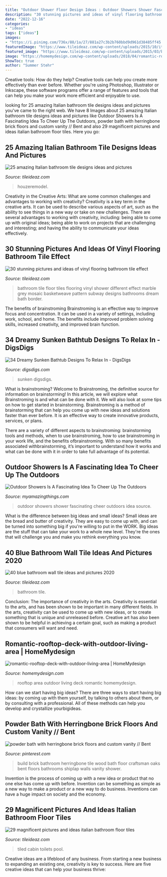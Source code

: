 ```yaml
---
title: "Outdoor Shower Floor Design Ideas : Outdoor Showers Shower Fascinating Cheer Outdoors Idea Source"
description: "30 stunning pictures and ideas of vinyl flooring bathroom tile effect"
date: "2022-12-16"
categories:
- "ideas"
tags: ["ideas"]
images:
- "https://i.pinimg.com/736x/88/1a/27/881a27c3b2b760bbd9d961d38485ff45.jpg"
featuredImage: "https://www.tileideaz.com/wp-content/uploads/2015/10/italian-natural-borders-replacing-board-black-wall-basins-seats-ceramics-mosaics-inserts-sheet-cubicles-restroom-tumbled-build-bathroom-wall-tile-option-for-modern-home.jpg"
featured_image: "https://www.tileideaz.com/wp-content/uploads/2015/03/blue_bathroom_wall_tile_16.jpg"
image: "https://homemydesign.com/wp-content/uploads/2018/04/romantic-rooftop-deck-with-outdoor-living-area.jpg"
ShowToc: true
author: "Summer Stehr"
---
```



Creative tools: How do they help?
Creative tools can help you create more effectively than ever before. Whether you're using Photoshop, Illustrator or Inkscape, these software programs offer a range of features and tools that can help you make your work more efficient and enjoyable to use.

	

		
looking for 25 amazing Italian bathroom tile designs ideas and pictures you've came to the right web. We have 8 Images about 25 amazing Italian bathroom tile designs ideas and pictures like Outdoor Showers Is A Fascinating Idea To Cheer Up The Outdoors, powder bath with herringbone brick floors and custom vanity // Bent and also 29 magnificent pictures and ideas italian bathroom floor tiles. Here you go:
		
    
## 25 Amazing Italian Bathroom Tile Designs Ideas And Pictures

<img loading=lazy src="https://www.tileideaz.com/wp-content/uploads/2015/10/italian-natural-borders-replacing-board-black-wall-basins-seats-ceramics-mosaics-inserts-sheet-cubicles-restroom-tumbled-build-bathroom-wall-tile-option-for-modern-home.jpg" onerror="this.onerror=null;this.src='https://tse4.mm.bing.net/th?id=OIP.16sDjM93-GHos5WcXT1JqgHaLH&amp;pid=15.1';" alt="25 amazing Italian bathroom tile designs ideas and pictures">

_Source: tileideaz.com_

>houzeremodel. 

	

Creativity in the Creative Arts: What are some common challenges and advantages to working with creativity?
Creativity is a key term in the creative arts. It can be used to describe various aspects of art, such as the ability to see things in a new way or take on new challenges. There are several advantages to working with creativity, including: being able to come up with original ideas; being able to work on projects that are challenging and interesting; and having the ability to communicate your ideas effectively.

    
## 30 Stunning Pictures And Ideas Of Vinyl Flooring Bathroom Tile Effect

<img loading=lazy src="http://www.tileideaz.com/wp-content/uploads/2015/09/grey-bathroom-floor-tiles-different-decoration-19-on-bathroom-design-ideas.jpg" onerror="this.onerror=null;this.src='https://tse1.mm.bing.net/th?id=OIP.NLEAJcICqNru_PrS50K2qgHaLE&amp;pid=15.1';" alt="30 stunning pictures and ideas of vinyl flooring bathroom tile effect">

_Source: tileideaz.com_

>bathroom tile floor tiles flooring vinyl shower different effect marble grey mosaic basketweave pattern subway designs bathrooms dream bath border. 

	

The benefits of brainstroming
Brainstroming is an effective way to improve focus and concentration. It can be used in a variety of settings, including work, school, and home. The benefits include improved problem solving skills, increased creativity, and improved brain function.

    
## 34 Dreamy Sunken Bathtub Designs To Relax In - DigsDigs

<img loading=lazy src="https://www.digsdigs.com/photos/dreamy-sunken-bathtubs-to-relax-in-18-554x817.jpg" onerror="this.onerror=null;this.src='https://tse1.mm.bing.net/th?id=OIP.EZPsVR1XOr-Q3y1szelN3wHaK7&amp;pid=15.1';" alt="34 Dreamy Sunken Bathtub Designs To Relax In - DigsDigs">

_Source: digsdigs.com_

>sunken digsdigs. 

	

What is brainstroming?
Welcome to Brainstroming, the definitive source for information on brainstorming! In this article, we will explore what Brainstroming is and what can be done with it. We will also look at some tips on how to get started in brainstorming.
Brainstroming is a method of brainstorming that can help you come up with new ideas and solutions faster than ever before. It is an effective way to create innovative products, services, or plans.

There are a variety of different aspects to brainstroming: brainstorming tools and methods, when to use brainstroming, how to use brainstroming in your work life, and the benefits ofbrainstroming. With so many benefits associated withbrainstorming, it’s important to understand how it works and what can be done with it in order to take full advantage of its potential.

    
## Outdoor Showers Is A Fascinating Idea To Cheer Up The Outdoors

<img loading=lazy src="http://myamazingthings.com/wp-content/uploads/2017/06/outdoor-shower-2.jpg" onerror="this.onerror=null;this.src='https://tse4.mm.bing.net/th?id=OIP.fT2hJ4CIlciRRf8dTH_wMgHaLJ&amp;pid=15.1';" alt="Outdoor Showers Is A Fascinating Idea To Cheer Up The Outdoors">

_Source: myamazingthings.com_

>outdoor showers shower fascinating cheer outdoors idea source. 

	

What is the difference between big ideas and small ideas?
Small ideas are the bread and butter of creativity. They are easy to come up with, and can be turned into something big if you're willing to put in the WORK. Big ideas are the stuff that can take your work to a whole new level. They're the ones that will challenge you and make you rethink everything you know.

    
## 40 Blue Bathroom Wall Tile Ideas And Pictures 2020

<img loading=lazy src="https://www.tileideaz.com/wp-content/uploads/2015/03/blue_bathroom_wall_tile_16.jpg" onerror="this.onerror=null;this.src='https://tse1.mm.bing.net/th?id=OIP.UQ_RjIHR8qYxlps2tMiHgAHaJ3&amp;pid=15.1';" alt="40 blue bathroom wall tile ideas and pictures 2020">

_Source: tileideaz.com_

>bathroom tile. 

	

Conclusion: The importance of creativity in the arts.
Creativity is essential to the arts, and has been shown to be important in many different fields. In the arts, creativity can be used to come up with new ideas, or to create something that is unique and unreleased before. Creative art has also been shown to be helpful in achieving a certain goal, such as making a product that consumers will want and need.

    
## Romantic-rooftop-deck-with-outdoor-living-area | HomeMydesign

<img loading=lazy src="https://homemydesign.com/wp-content/uploads/2018/04/romantic-rooftop-deck-with-outdoor-living-area.jpg" onerror="this.onerror=null;this.src='https://tse2.mm.bing.net/th?id=OIP.AoNeN6LcrYAfmPKcRtdHXQHaLG&amp;pid=15.1';" alt="romantic-rooftop-deck-with-outdoor-living-area | HomeMydesign">

_Source: homemydesign.com_

>rooftop area outdoor living deck romantic homemydesign. 

	

How can we start having big ideas?
There are three ways to start having big ideas: by coming up with them yourself, by talking to others about them, or by consulting with a professional. All of these methods can help you develop and crystallize yourbigideas.

    
## Powder Bath With Herringbone Brick Floors And Custom Vanity // Bent

<img loading=lazy src="https://i.pinimg.com/736x/88/1a/27/881a27c3b2b760bbd9d961d38485ff45.jpg" onerror="this.onerror=null;this.src='https://tse2.mm.bing.net/th?id=OIP.5Bc4hEvcOSHb0G6iaaSlgwHaLH&amp;pid=15.1';" alt="powder bath with herringbone brick floors and custom vanity // Bent">

_Source: pinterest.com_

>build brick bathroom herringbone tile wood bath floor craftsman oaks bent floors bathrooms shiplap walls vanity shower. 

	

Invention is the process of coming up with a new idea or product that no one else has come up with before. Invention can be something as simple as a new way to make a product or a new way to do business. Inventions can have a huge impact on society and the economy.

    
## 29 Magnificent Pictures And Ideas Italian Bathroom Floor Tiles

<img loading=lazy src="https://www.tileideaz.com/wp-content/uploads/2015/10/shower-cabin-porcelain-bathroom-wall-tile-small-countertops-latest-walls-suppliers-italian-pictures-toilets-stone-pool-store-sinks-commercial-bathroom-tile-gallery-projects.jpg" onerror="this.onerror=null;this.src='https://tse3.mm.bing.net/th?id=OIP.1P4DREbigvmJs1OIE3x_SAHaJ4&amp;pid=15.1';" alt="29 magnificent pictures and ideas italian bathroom floor tiles">

_Source: tileideaz.com_

>tiled cabin toilets pool. 

	

Creative ideas are a lifeblood of any business. From starting a new business to expanding an existing one, creativity is key to success. Here are five creative ideas that can help your business thrive:

